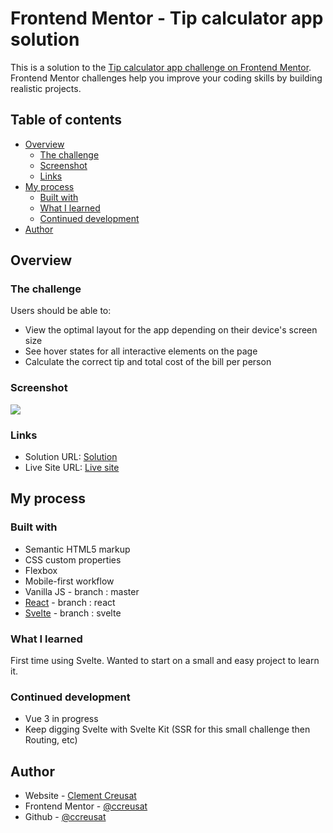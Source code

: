 # Frontend Mentor - Tip calculator app solution

This is a solution to the [Tip calculator app challenge on Frontend Mentor](https://www.frontendmentor.io/challenges/tip-calculator-app-ugJNGbJUX). Frontend Mentor challenges help you improve your coding skills by building realistic projects.

## Table of contents

-   [Overview](#overview)
    -   [The challenge](#the-challenge)
    -   [Screenshot](#screenshot)
    -   [Links](#links)
-   [My process](#my-process)
    -   [Built with](#built-with)
    -   [What I learned](#what-i-learned)
    -   [Continued development](#continued-development)
-   [Author](#author)

## Overview

### The challenge

Users should be able to:

-   View the optimal layout for the app depending on their device's screen size
-   See hover states for all interactive elements on the page
-   Calculate the correct tip and total cost of the bill per person

### Screenshot

![](https://ccreusat-tip-calculator.vercel.app/images/screenshot.png)

### Links

-   Solution URL: [Solution](https://your-solution-url.com)
-   Live Site URL: [Live site](https://ccreusat-tip-calculator.vercel.app/)

## My process

### Built with

-   Semantic HTML5 markup
-   CSS custom properties
-   Flexbox
-   Mobile-first workflow
-   Vanilla JS - branch : master
-   [React](https://reactjs.org/) - branch : react
-   [Svelte](https://svelte.dev/) - branch : svelte

### What I learned

First time using Svelte. Wanted to start on a small and easy project to learn it.

### Continued development

-   Vue 3 in progress
-   Keep digging Svelte with Svelte Kit (SSR for this small challenge then Routing, etc)

## Author

-   Website - [Clement Creusat](https://clement-creusat.vercel.app/)
-   Frontend Mentor - [@ccreusat](https://www.frontendmentor.io/profile/yourusername)
-   Github - [@ccreusat](https://github.com/ccreusat)
